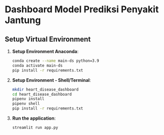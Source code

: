 # Dashboard Model Prediksi Penyakit Jantung
## Setup Virtual Environment


1. **Setup Environment Anaconda**:
    ```bash
    conda create --name main-ds python=3.9
    conda activate main-ds
    pip install -r requirements.txt
    ```

2. **Setup Environment - Shell/Terminal**:
    ```bash
    mkdir heart_disease_dashboard
    cd heart_disease_dashboard
    pipenv install
    pipenv shell
    pip install -r requirements.txt
    ```

3. **Run the application**:
    ```bash
    streamlit run app.py
    ```
